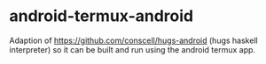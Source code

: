 # android-termux-android
Adaption of https://github.com/conscell/hugs-android (hugs haskell interpreter) so it can be built and run using the android termux app.
